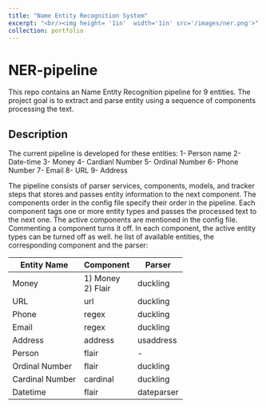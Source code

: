 ```yaml
---
title: "Name Entity Recognition System"
excerpt: "<br/><img height= '1in'  width='1in' src='/images/ner.png'>"
collection: portfolio
---
```

# NER-pipeline
This repo contains an Name Entity Recognition pipeline for 9 entities. The project goal is to extract and parse entity
using a sequence of components processing the text. 

## Description
The current pipeline is developed for these entities:
1- Person name
2- Date-time
3- Money
4- Cardianl Number
5- Ordinal Number
6- Phone Number
7- Email
8- URL
9- Address

The pipeline consists of parser services, components, models, and tracker steps that stores and passes entity information to the next component.
The components order in the config file specify their order in the pipeline. 
Each component tags one or more entity types and passes the processed text to the next one.
The active components are mentioned in the config file. Commenting a component turns it off. 
In each component, the active entity types can be turned off as well.
he list of available entities, the corresponding component and the parser:

| Entity Name     | Component         | Parser     |
|-----------------|-------------------|------------|
| Money           | 1) Money <br> 2) Flair | duckling   |
| URL             | url               | duckling   |
| Phone           | regex             | duckling   |
| Email           | regex             | duckling   |
| Address         | address           | usaddress  |
| Person          | flair             | -          |
| Ordinal Number  | flair             | duckling   |
| Cardinal Number | cardinal          | duckling   |
| Datetime        | flair             | dateparser |

<!-- This is an item in your portfolio. It can be have images or nice text. If you name the file .md, it will be parsed as markdown. If you name the file .html, it will be parsed as HTML.  -->
